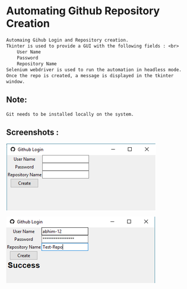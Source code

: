 # Automating Github Repository Creation <br>
	Automaing Gihub Login and Repository creation.
	Tkinter is used to provide a GUI with the following fields : <br>
		User Name
		Password
		Repository Name
	Selenium webdriver is used to run the automation in headless mode.
	Once the repo is created, a message is displayed in the tkinter window.

## Note: <br>
	Git needs to be installed locally on the system.

## Screenshots : <br>
 ![](result/creation.PNG)

 ![](result/result.PNG)

